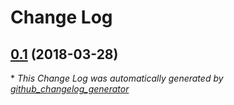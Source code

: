 # Change Log

## [0.1](https://github.com/gordonbanderson/real-world-populator/tree/0.1) (2018-03-28)


\* *This Change Log was automatically generated by [github_changelog_generator](https://github.com/skywinder/Github-Changelog-Generator)*